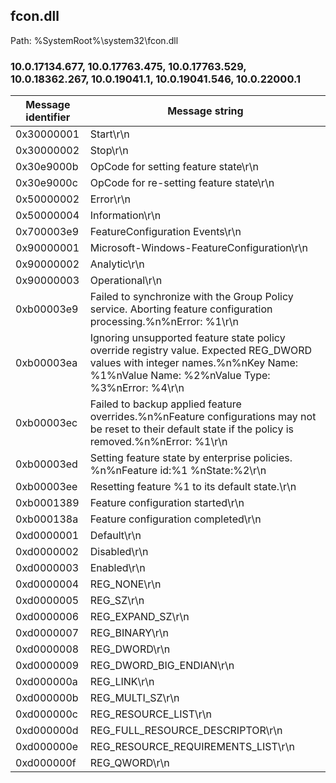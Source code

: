 ## fcon.dll

Path: %SystemRoot%\system32\fcon.dll

### 10.0.17134.677, 10.0.17763.475, 10.0.17763.529, 10.0.18362.267, 10.0.19041.1, 10.0.19041.546, 10.0.22000.1

Message identifier | Message string
--- | ---
0x30000001 | Start\r\n
0x30000002 | Stop\r\n
0x30e9000b | OpCode for setting feature state\r\n
0x30e9000c | OpCode for re-setting feature state\r\n
0x50000002 | Error\r\n
0x50000004 | Information\r\n
0x700003e9 | FeatureConfiguration Events\r\n
0x90000001 | Microsoft-Windows-FeatureConfiguration\r\n
0x90000002 | Analytic\r\n
0x90000003 | Operational\r\n
0xb00003e9 | Failed to synchronize with the Group Policy service. Aborting feature configuration processing.%n%nError: %1\r\n
0xb00003ea | Ignoring unsupported feature state policy override registry value. Expected REG_DWORD values with integer names.%n%nKey Name: %1%nValue Name: %2%nValue Type: %3%nError: %4\r\n
0xb00003ec | Failed to backup applied feature overrides.%n%nFeature configurations may not be reset to their default state if the policy is removed.%n%nError: %1\r\n
0xb00003ed | Setting feature state by enterprise policies. %n%nFeature id:%1 %nState:%2\r\n
0xb00003ee | Resetting feature %1 to its default state.\r\n
0xb0001389 | Feature configuration started\r\n
0xb000138a | Feature configuration completed\r\n
0xd0000001 | Default\r\n
0xd0000002 | Disabled\r\n
0xd0000003 | Enabled\r\n
0xd0000004 | REG_NONE\r\n
0xd0000005 | REG_SZ\r\n
0xd0000006 | REG_EXPAND_SZ\r\n
0xd0000007 | REG_BINARY\r\n
0xd0000008 | REG_DWORD\r\n
0xd0000009 | REG_DWORD_BIG_ENDIAN\r\n
0xd000000a | REG_LINK\r\n
0xd000000b | REG_MULTI_SZ\r\n
0xd000000c | REG_RESOURCE_LIST\r\n
0xd000000d | REG_FULL_RESOURCE_DESCRIPTOR\r\n
0xd000000e | REG_RESOURCE_REQUIREMENTS_LIST\r\n
0xd000000f | REG_QWORD\r\n

